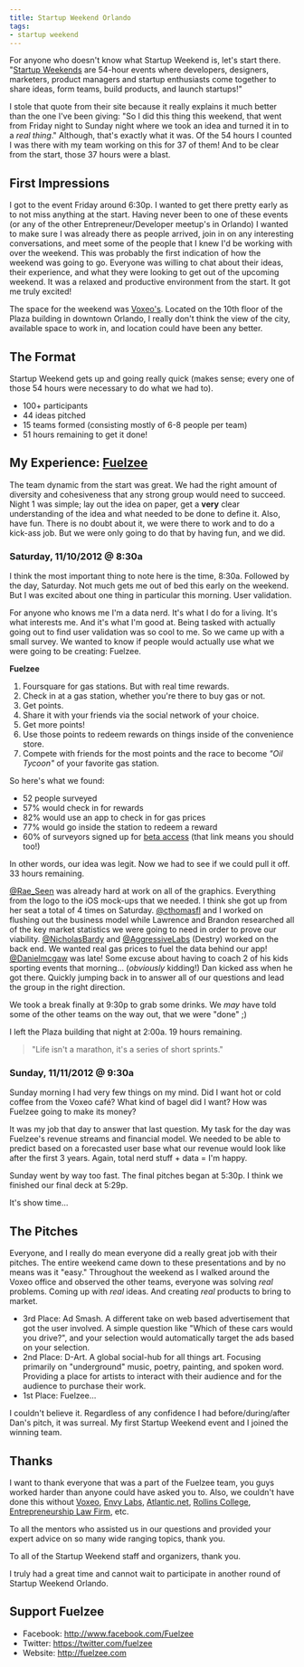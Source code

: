 ```yaml
---
title: Startup Weekend Orlando
tags:
- startup weekend
---
```


For anyone who doesn't know what Startup Weekend is, let's start there. "[Startup Weekends](http://startupweekend.org/about/) are 54-hour events where developers, designers, marketers, product managers and startup enthusiasts come together to share ideas, form teams, build products, and launch startups!"

I stole that quote from their site because it really explains it much better than the one I've been giving: "So I did this thing this weekend, that went from Friday night to Sunday night where we took an idea and turned it in to a _real thing_." Although, that's exactly what it was. Of the 54 hours I counted I was there with my team working on this for 37 of them! And to be clear from the start, those 37 hours were a blast.

## First Impressions
I got to the event Friday around 6:30p. I wanted to get there pretty early as to not miss anything at the start. Having never been to one of these events (or any of the other Entrepreneur/Developer meetup's in Orlando) I wanted to make sure I was already there as people arrived, join in on any interesting conversations, and meet some of the people that I knew I'd be working with over the weekend. This was probably the first indication of how the weekend was going to go. Everyone was willing to chat about their ideas, their experience, and what they were looking to get out of the upcoming weekend. It was a relaxed and productive environment from the start. It got me truly excited!

The space for the weekend was [Voxeo's](http://voxeons.com/voxeo-office/). Located on the 10th floor of the Plaza building in downtown Orlando, I really don't think the view of the city, available space to work in, and location could have been any better.

## The Format
Startup Weekend gets up and going really quick (makes sense; every one of those 54 hours were necessary to do what we had to). 

+ 100+ participants
+ 44 ideas pitched
+ 15 teams formed (consisting mostly of 6-8 people per team)
+ 51 hours remaining to get it done!

## My Experience: [Fuelzee](http://www.fuelzee.com)
The team dynamic from the start was great. We had the right amount of diversity and cohesiveness that any strong group would need to succeed. Night 1 was simple; lay out the idea on paper, get a __very__ clear understanding of the idea and what needed to be done to define it. Also, have fun. There is no doubt about it, we were there to work and to do a kick-ass job. But we were only going to do that by having fun, and we did.

### Saturday, 11/10/2012 @ 8:30a
I think the most important thing to note here is the time, 8:30a. Followed by the day, Saturday. Not much gets me out of bed this early on the weekend. But I was excited about one thing in particular this morning. User validation.

For anyone who knows me I'm a data nerd. It's what I do for a living. It's what interests me. And it's what I'm good at. Being tasked with actually going out to find user validation was so cool to me. So we came up with a small survey. We wanted to know if people would actually use what we were going to be creating: Fuelzee.

__Fuelzee__
1. Foursquare for gas stations. But with real time rewards.
2. Check in at a gas station, whether you're there to buy gas or not.
3. Get points.
4. Share it with your friends via the social network of your choice.
5. Get more points!
6. Use those points to redeem rewards on things inside of the convenience store.
7. Compete with friends for the most points and the race to become _"Oil Tycoon"_ of your favorite gas station.

So here's what we found:
- 52 people surveyed
- 57% would check in for rewards
- 82% would use an app to check in for gas prices
- 77% would go inside the station to redeem a reward
- 60% of surveyors signed up for [beta access](http://www.fuelzee.com) (that link means you should too!)

In other words, our idea was legit. Now we had to see if we could pull it off. 33 hours remaining.

[@Rae_Seen](https://twitter.com/Rae_Seen) was already hard at work on all of the graphics. Everything from the logo to the iOS mock-ups that we needed. I think she got up from her seat a total of 4 times on Saturday. [@cthomasfl](https://twitter.com/cthomasfl) and I worked on flushing out the business model while Lawrence and Brandon researched all of the key market statistics we were going to need in order to prove our viability. [@NicholasBardy](https://twitter.com/NicholasBardy) and [@AggressiveLabs](https://twitter.com/AggressiveLabs) (Destry) worked on the back end. We wanted real gas prices to fuel the data behind our app! [@Danielmcgaw](https://twitter.com/Danielmcgaw) was late! Some excuse about having to coach 2 of his kids sporting events that morning… (_obviously_ kidding!) Dan kicked ass when he got there. Quickly jumping back in to answer all of our questions and lead the group in the right direction.

We took a break finally at 9:30p to grab some drinks. We _may_ have told some of the other teams on the way out, that we were "done" ;)

I left the Plaza building that night at 2:00a. 19 hours remaining.

>"Life isn't a marathon, it's a series of short sprints."

### Sunday, 11/11/2012 @ 9:30a
Sunday morning I had very few things on my mind. Did I want hot or cold coffee from the Voxeo café? What kind of bagel did I want? How was Fuelzee going to make its money?

It was my job that day to answer that last question. My task for the day was Fuelzee's revenue streams and financial model. We needed to be able to predict based on a forecasted user base what our revenue would look like after the first 3 years. Again, total nerd stuff + data = I'm happy.

Sunday went by way too fast. The final pitches began at 5:30p. I think we finished our final deck at 5:29p.

It's show time…

## The Pitches
Everyone, and I really do mean everyone did a really great job with their pitches. The entire weekend came down to these presentations and by no means was it "easy." Throughout the weekend as I walked around the Voxeo office and observed the other teams, everyone was solving _real_ problems. Coming up with _real_ ideas. And creating _real_ products to bring to market.

- 3rd Place: Ad Smash. A different take on web based advertisement that got the user involved. A simple question like "Which of these cars would you drive?", and your selection would automatically target the ads based on your selection.
- 2nd Place: D-Art. A global social-hub for all things art. Focusing primarily on "underground" music, poetry, painting, and spoken word. Providing a place for artists to interact with their audience and for the audience to purchase their work.
- 1st Place: Fuelzee…

I couldn't believe it. Regardless of any confidence I had before/during/after Dan's pitch, it was surreal. My first Startup Weekend event and I joined the winning team.

## Thanks
I want to thank everyone that was a part of the Fuelzee team, you guys worked harder than anyone could have asked you to. Also, we couldn't have done this without [Voxeo](http://www.voxeo.com), [Envy Labs](http://envylabs.com), [Atlantic.net](http://www.atlantic.net), [Rollins College](http://www.rollins.edu/mba/entrepreneurship/index.html), [Entrepreneurship Law Firm](http://www.orlandobusinesslawyer.com), etc.

To all the mentors who assisted us in our questions and provided your expert advice on so many wide ranging topics, thank you.

To all of the Startup Weekend staff and organizers, thank you.

I truly had a great time and cannot wait to participate in another round of Startup Weekend Orlando.

## Support Fuelzee
- Facebook: http://www.facebook.com/Fuelzee
- Twitter: https://twitter.com/fuelzee
- Website: http://fuelzee.com

